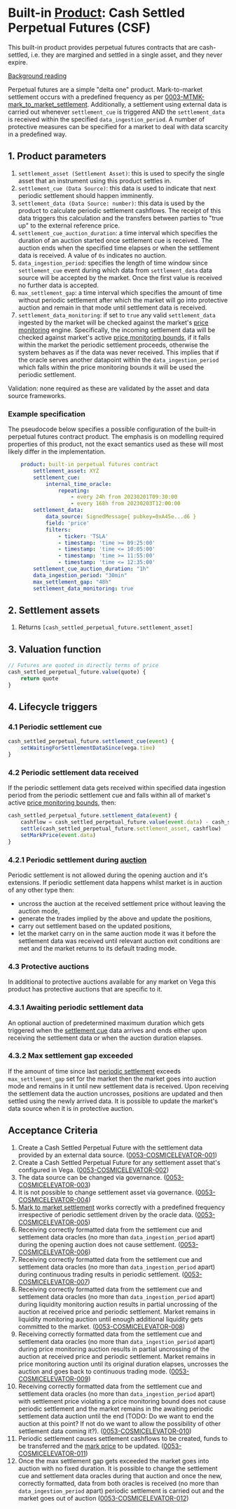 # Built-in [Product](./0051-PROD-product.md): Cash Settled Perpetual Futures (CSF)

This built-in product provides perpetual futures contracts that are cash-settled, i.e. they are margined and settled in a single asset, and they never expire.

[Background reading](https://www.paradigm.xyz/2021/05/everlasting-options/#Perpetual_Futures)

Perpetual futures are a simple "delta one" product. Mark-to-market settlement occurs with a predefined frequency as per [0003-MTMK-mark_to_market_settlement](0003-MTMK-mark_to_market_settlement.md).  Additionally, a settlement using external data is carried out whenever `settlement_cue` is triggered AND the `settlement_data` is received within the specified `data_ingestion_period`. A number of protective measures can be specified for a market to deal with data scarcity in a predefined way.

## 1. Product parameters

1. `settlement_asset (Settlement Asset)`: this is used to specify the single asset that an instrument using this product settles in.
1. `settlement_cue (Data Source)`: this data is used to indicate that next periodic settlement should happen imminently.
1. `settlement_data (Data Source: number)`: this data is used by the product to calculate periodic settlement cashflows. The receipt of this data triggers this calculation and the transfers between parties to "true up" to the external reference price.
1. `settlement_cue_auction_duration`: a time interval which specifies the duration of an auction started once settlement cue is received. The auction ends when the specified time elapses or when the settlement data is received. A value of `0s` indicates no auction.
1. `data_ingestion_period`: specifies the length of time window since `settlement_cue` event during which data from `settlement_data` data source will be accepted by the market. Once the first value is received no further data is accepted.
1. `max_settlement_gap`: a time interval which specifies the amount of time without periodic settlement after which the market will go into protective auction and remain in that mode until settlement data is received.
1. `settlement_data_monitoring`: if set to `true` any valid `settlement_data` ingested by the market will be checked against the market's [price monitoring](0032-PRIM-price_monitoring.md) engine. Specifically, the incoming settlement data will be checked against market's active [price monitoring bounds](0021-MDAT-market_data_spec.md#market-data-fields), if it falls within the market the periodic settlement proceeds, otherwise the system behaves as if the data was never received. This implies that if the oracle serves another datapoint within the `data_ingestion_period` which falls within the price monitoring bounds it will be used the periodic settlement.

Validation: none required as these are validated by the asset and data source frameworks.

### Example specification

The pseudocode below specifies a possible configuration of the built-in perpetual futures contract product. The emphasis is on modelling required properties of this product, not the exact semantics used as these will most likely differ in the implementation.

```yaml
	product: built-in perpetual futures contract
		settlement_asset: XYZ
		settlement_cue:
			internal_time_oracle:
				repeating:
					- every 24h from 20230201T09:30:00
					- every 168h from 20230203T12:00:00
		settlement_data:
			data_source: SignedMessage{ pubkey=0xA45e...d6 }
			field: 'price'
			filters: 
				- ticker: 'TSLA'
				- timestamp: 'time >= 09:25:00'
				- timestamp: 'time <= 10:05:00'
				- timestamp: 'time >= 11:55:00'
				- timestamp: 'time <= 12:35:00'
		settlement_cue_auction_duration: "1h"
		data_ingestion_period: "30min"
		max_settlement_gap: "48h"
		settlement_data_monitoring: true
```

## 2. Settlement assets

1. Returns `[cash_settled_perpetual_future.settlement_asset]`

## 3. Valuation function

```javascript
// Futures are quoted in directly terms of price
cash_settled_perpetual_future.value(quote) {
	return quote
}
```

## 4. Lifecycle triggers

### 4.1 Periodic settlement cue

```javascript
cash_settled_perpetual_future.settlement_cue(event) {
	setWaitingForSettlementDataSince(vega.time)
}
```

### 4.2 Periodic settlement data received

If the periodic settlement data gets received within specified data ingestion period from the periodic settlement cue and falls within all of market's active [price monitoring bounds](0021-MDAT-market_data_spec.md#market-data-fields), then:

```javascript
cash_settled_perpetual_future.settlement_data(event) {
	cashflow = cash_settled_perpetual_future.value(event.data) - cash_settled_perpetual_future.value(market.mark_price))
	settle(cash_settled_perpetual_future.settlement_asset, cashflow)
	setMarkPrice(event.data)
}
```

### 4.2.1 Periodic settlement during [auction](0026-AUCT-auctions.md)

Periodic settlement is not allowed during the opening auction and it's extensions.
If periodic settlement data happens whilst market is in auction of any other type then:

* uncross the auction at the received settlement price without leaving the auction mode,
* generate the trades implied by the above and update the positions,
* carry out settlement based on the updated positions,
* let the market carry on in the same auction mode it was it before the settlement data was received until relevant auction exit conditions are met and the market returns to its default trading mode.

### 4.3 Protective auctions

In additional to protective auctions available for any market on Vega this product has protective auctions that are specific to it.

### 4.3.1 Awaiting periodic settlement data

An optional auction of predetermined maximum duration which gets triggered when the [settlement cue](#41-periodic-settlement-cue) data arrives and ends either upon receiving the settlement data or when the auction duration elapses.

### 4.3.2 Max settlement gap exceeded

If the amount of time since last [periodic settlement](#41-periodic-settlement-cue) exceeds `max_settlement_gap` set for the market then the market goes into auction mode and remains in it until new settlement data is received. Upon receiving the settlement data the auction uncrosses, positions are updated and then settled using the newly arrived data. It is possible to update the market's data source when it is in protective auction.

## Acceptance Criteria

1. Create a Cash Settled Perpetual Future with the settlement data provided by an external data source. (<a name="0053-COSMICELEVATOR-001" href="#0053-COSMICELEVATOR-001">0053-COSMICELEVATOR-001</a>)
1. Create a Cash Settled Perpetual Future for any settlement asset that's configured in Vega. (<a name="0053-COSMICELEVATOR-002" href="#0053-COSMICELEVATOR-002">0053-COSMICELEVATOR-002</a>)
1. The data source can be changed via governance. (<a name="0053-COSMICELEVATOR-003" href="#0053-COSMICELEVATOR-003">0053-COSMICELEVATOR-003</a>)
1. It is not possible to change settlement asset via governance. (<a name="0053-COSMICELEVATOR-004" href="#0053-COSMICELEVATOR-004">0053-COSMICELEVATOR-004</a>)
1. [Mark to market settlement](./0003-MTMK-mark_to_market_settlement.md) works correctly with a predefined frequency irrespective of periodic settlement driven by the oracle data. (<a name="0053-COSMICELEVATOR-005" href="#0053-COSMICELEVATOR-005">0053-COSMICELEVATOR-005</a>)
1. Receiving correctly formatted data from the settlement cue and settlement data oracles (no more than `data_ingestion_period` apart) during the opening auction does not cause settlement. (<a name="0053-COSMICELEVATOR-006" href="#0053-COSMICELEVATOR-006">0053-COSMICELEVATOR-006</a>)
1. Receiving correctly formatted data from the settlement cue and settlement data oracles (no more than `data_ingestion_period` apart) during continuous trading results in periodic settlement. (<a name="0053-COSMICELEVATOR-007" href="#0053-COSMICELEVATOR-007">0053-COSMICELEVATOR-007</a>)
1. Receiving correctly formatted data from the settlement cue and settlement data oracles (no more than `data_ingestion_period` apart) during liquidity monitoring auction results in partial uncrossing of the auction at received price and periodic settlement. Market remains in liquidity monitoring auction until enough additional liquidity gets committed to the market. (<a name="0053-COSMICELEVATOR-008" href="#0053-COSMICELEVATOR-008">0053-COSMICELEVATOR-008</a>)
1. Receiving correctly formatted data from the settlement cue and settlement data oracles (no more than `data_ingestion_period` apart) during price monitoring auction results in partial uncrossing of the auction at received price and periodic settlement. Market remains in price monitoring auction until its original duration elapses, uncrosses the auction and goes back to continuous trading mode. (<a name="0053-COSMICELEVATOR-009" href="#0053-COSMICELEVATOR-009">0053-COSMICELEVATOR-009</a>)
1. Receiving correctly formatted data from the settlement cue and settlement data oracles (no more than `data_ingestion_period` apart) with settlement price violating a price monitoring bound does not cause periodic settlement and the market remains in the awaiting periodic settlement data auction until the end (TODO: Do we want to end the auction at this point? If not do we want to allow the possibility of other settlement data coming it?). (<a name="0053-COSMICELEVATOR-010" href="#0053-COSMICELEVATOR-010">0053-COSMICELEVATOR-010</a>)
1. Periodic settlement causes settlement cashflows to be created, funds to be transferred and the [mark price](0021-MDAT-market_data_spec.md#market-data-fields) to be updated. (<a name="0053-COSMICELEVATOR-011" href="#0053-COSMICELEVATOR-011">0053-COSMICELEVATOR-011</a>)
1. Once the max settlement gap gets exceeded the market goes into auction with no fixed duration. It is possible to change the settlement cue and settlement data oracles during that auction and once the new, correctly formatted, data from both oracles is received (no more than `data_ingestion_period` apart) periodic settlement is carried out and the market goes out of auction (<a name="0053-COSMICELEVATOR-012" href="#0053-COSMICELEVATOR-012">0053-COSMICELEVATOR-012</a>)
